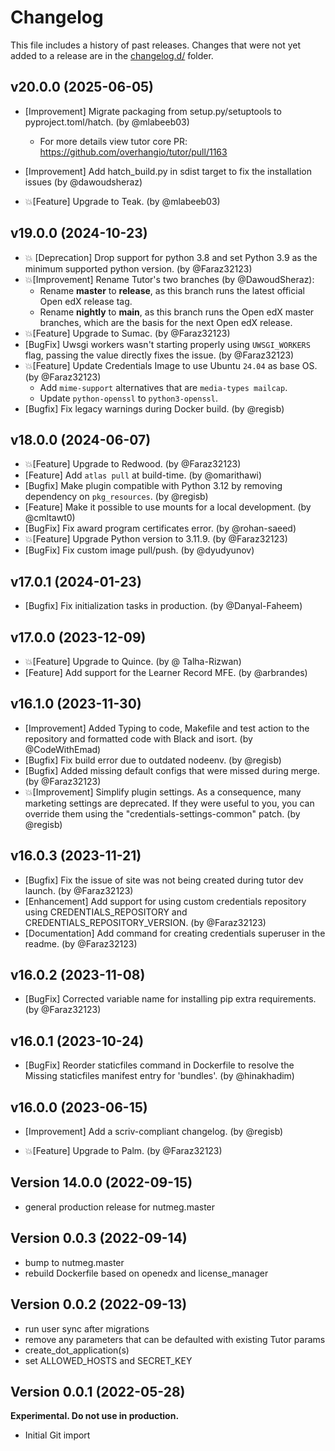 # Changelog

This file includes a history of past releases. Changes that were not yet added to a release are in the [changelog.d/](./changelog.d) folder.

<!--
⚠️ DO NOT ADD YOUR CHANGES TO THIS FILE! (unless you want to modify existing changelog entries in this file)
Changelog entries are managed by scriv. After you have made some changes to this plugin, create a changelog entry with:

    scriv create

Edit and commit the newly-created file in changelog.d.

If you need to create a new release, create a separate commit just for that. It is important to respect these
instructions, because git commits are used to generate release notes:
  - Modify the version number in `__about__.py`.
  - Collect changelog entries with `scriv collect`
  - The title of the commit should be the same as the new version: "vX.Y.Z".
-->

<!-- scriv-insert-here -->

<a id='changelog-20.0.0'></a>
## v20.0.0 (2025-06-05)

- [Improvement] Migrate packaging from setup.py/setuptools to pyproject.toml/hatch. (by @mlabeeb03)
  - For more details view tutor core PR: https://github.com/overhangio/tutor/pull/1163

- [Improvement] Add hatch_build.py in sdist target to fix the installation issues (by @dawoudsheraz)

- 💥[Feature] Upgrade to Teak. (by @mlabeeb03)

<a id='changelog-19.0.0'></a>
## v19.0.0 (2024-10-23)

- 💥 [Deprecation] Drop support for python 3.8 and set Python 3.9 as the minimum supported python version. (by @Faraz32123)
- 💥[Improvement] Rename Tutor's two branches (by @DawoudSheraz):
  * Rename **master** to **release**, as this branch runs the latest official Open edX release tag.
  * Rename **nightly** to **main**, as this branch runs the Open edX master branches, which are the basis for the next Open edX release.
- 💥[Feature] Upgrade to Sumac. (by @Faraz32123)
- [BugFix] Uwsgi workers wasn't starting properly using `UWSGI_WORKERS` flag, passing the value directly fixes the issue. (by @Faraz32123)
- 💥[Feature] Update Credentials Image to use Ubuntu `24.04` as base OS. (by @Faraz32123)
  - Add `mime-support` alternatives that are `media-types mailcap`.
  - Update `python-openssl` to `python3-openssl`.
- [Bugfix] Fix legacy warnings during Docker build. (by @regisb)


<a id='changelog-18.0.0'></a>
## v18.0.0 (2024-06-07)

- 💥[Feature] Upgrade to Redwood. (by @Faraz32123)
- [Feature] Add `atlas pull` at build-time. (by @omarithawi)
- [Bugfix] Make plugin compatible with Python 3.12 by removing dependency on `pkg_resources`. (by @regisb)
- [Feature] Make it possible to use mounts for a local development. (by @cmltawt0)
- [BugFix] Fix award program certificates error. (by @rohan-saeed)
- 💥[Feature] Upgrade Python version to 3.11.9. (by @Faraz32123)
- [BugFix] Fix custom image pull/push. (by @dyudyunov)

<a id='changelog-17.0.1'></a>
## v17.0.1 (2024-01-23)

- [Bugfix] Fix initialization tasks in production. (by @Danyal-Faheem)

<a id='changelog-17.0.0'></a>
## v17.0.0 (2023-12-09)

- 💥[Feature] Upgrade to Quince. (by @ Talha-Rizwan)
- [Feature] Add support for the Learner Record MFE. (by @arbrandes)

<a id='changelog-16.1.0'></a>
## v16.1.0 (2023-11-30)

- [Improvement] Added Typing to code, Makefile and test action to the repository and formatted code with Black and isort. (by @CodeWithEmad)
- [Bugfix] Fix build error due to outdated nodeenv. (by @regisb)
- [Bugfix] Added missing default configs that were missed during merge. (by @Faraz32123)
- 💥[Improvement] Simplify plugin settings. As a consequence, many marketing settings are deprecated. If they were useful to you, you can override them using the "credentials-settings-common" patch. (by @regisb)

<a id='changelog-16.0.3'></a>
## v16.0.3 (2023-11-21)

- [Bugfix] Fix the issue of site was not being created during tutor dev launch. (by @Faraz32123)
- [Enhancement] Add support for using custom credentials repository using CREDENTIALS_REPOSITORY and CREDENTIALS_REPOSITORY_VERSION. (by @Faraz32123)
- [Documentation] Add command for creating credentials superuser in the readme. (by @Faraz32123)

<a id='changelog-16.0.2'></a>
## v16.0.2 (2023-11-08)

- [BugFix] Corrected variable name for installing pip extra requirements. (by @Faraz32123)

<a id='changelog-16.0.1'></a>
## v16.0.1 (2023-10-24)

- [BugFix] Reorder staticfiles command in Dockerfile to resolve the Missing staticfiles manifest entry for 'bundles'. (by @hinakhadim)

<a id='changelog-16.0.0'></a>
## v16.0.0 (2023-06-15)

- [Improvement] Add a scriv-compliant changelog. (by @regisb)

- 💥[Feature] Upgrade to Palm. (by @Faraz32123)

## Version 14.0.0 (2022-09-15)

* general production release for nutmeg.master

## Version 0.0.3 (2022-09-14)

* bump to nutmeg.master
* rebuild Dockerfile based on openedx and license_manager

## Version 0.0.2 (2022-09-13)

* run user sync after migrations
* remove any parameters that can be defaulted with existing Tutor params
* create_dot_application(s)
* set ALLOWED_HOSTS and SECRET_KEY


## Version 0.0.1 (2022-05-28)

**Experimental. Do not use in production.**

* Initial Git import
